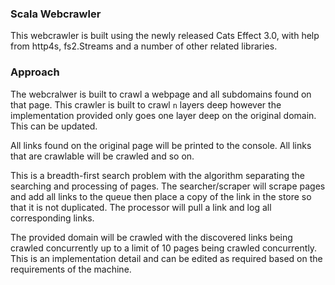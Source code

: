 ### Scala Webcrawler
This webcrawler is built using the newly released Cats Effect 3.0, with help from http4s, fs2.Streams and a number of other related libraries.

### Approach
The webcralwer is built to crawl a webpage and all subdomains found on that page. This crawler is built to crawl ```n``` layers deep however the implementation provided only goes one layer deep on the original domain. This can be updated.

All links found on the original page will be printed to the console. All links that are crawlable will be crawled and so on. 

This is a breadth-first search problem with the algorithm separating the searching and processing of pages. The searcher/scraper will scrape pages and add all links to the queue then place a copy of the link in the store so that it is not duplicated. The processor will pull a link and log all corresponding links. 

The provided domain will be crawled with the discovered links being crawled concurrently up to a limit of 10 pages being crawled concurrently. This is an implementation detail and can be edited as required based on the requirements of the machine.
